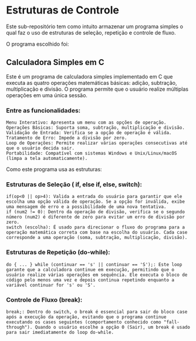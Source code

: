 # Estruturas de Controle
Este sub-repositório tem como intuito armazenar um programa simples o qual faz o uso de estruturas de seleção, repetição e controle de fluxo.

O programa escolhido foi:
## Calculadora Simples em C
Este é um programa de calculadora simples implementado em C que executa as quatro operações matemáticas básicas: adição, subtração, multiplicação e divisão. O programa permite que o usuário realize múltiplas operações em uma única sessão.

### Entre as funcionalidades:
    Menu Interativo: Apresenta um menu com as opções de operação.
    Operações Básicas: Suporta soma, subtração, multiplicação e divisão.
    Validação de Entrada: Verifica se a opção de operação é válida.
    Tratamento de Erro: Impede a divisão por zero.
    Loop de Operações: Permite realizar várias operações consecutivas até que o usuário decida sair.
    Portabilidade: Compatível com sistemas Windows e Unix/Linux/macOS (limpa a tela automaticamente).

Como este programa usa as estruturas:
### Estruturas de Seleção ( if, else if, else, switch):
    if(op<0 || op>4): Valida a entrada do usuário para garantir que ele escolha uma opção válida de operação. Se a opção for inválida, exibe uma mensagem de erro e a possibilidade de uma nova tentativa.
    if (num2 != 0): Dentro da operação de divisão, verifica se o segundo número (num2) é diferente de zero para evitar um erro de divisão por zero.
    switch (escolha): É usado para direcionar o fluxo do programa para a operação matemática correta com base na escolha do usuário. Cada case corresponde a uma operação (soma, subtração, multiplicação, divisão).

### Estruturas de Repetição (do-while):
    do { ... } while (continuar == 's' || continuar == 'S');: Este loop garante que a calculadora continue em execução, permitindo que o usuário realize várias operações em sequência. Ele executa o bloco de código pelo menos uma vez e depois continua repetindo enquanto a variável continuar for 's' ou 'S'.

### Controle de Fluxo (break):
    break;: Dentro do switch, o break é essencial para sair do bloco case após a execução da operação, evitando que o programa continue executando os cases seguintes (comportamento conhecido como "fall-through"). Quando o usuário escolhe a opção 0 (Sair), um break é usado para sair imediatamente do loop do-while.